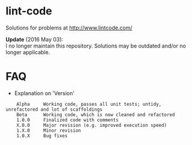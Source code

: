 # lint-code
Solutions for problems at http://www.lintcode.com/

**Update** (2016 May 03):<br/>
I no longer maintain this repository.
Solutions may be outdated and/or no longer applicable.

# FAQ

* Explanation on 'Version'
```
    Alpha     Working code, passes all unit tests; untidy, unrefactored and lot of scaffoldings
    Beta      Working code, which is now cleaned and refactored
    1.0.0     Finalized code with comments
    X.0.0     Major revision (e.g. improved execution speed)
    1.X.0     Minor revision
    1.0.X     Bug fixes
```
